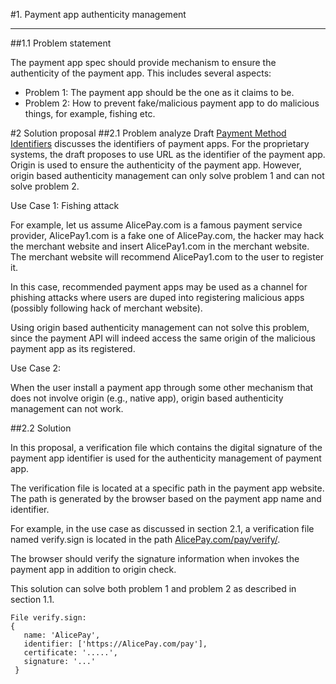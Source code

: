 #1. Payment app authenticity management
***
##1.1 Problem statement

The payment app spec should provide mechanism to ensure the authenticity of the payment app. This includes several aspects:

* Problem 1: The payment app should be the one as it claims to be.
* Problem 2: How to prevent fake/malicious payment app to do malicious things, for example, fishing etc.
    

#2 Solution proposal
##2.1 Problem analyze
Draft [Payment Method Identifiers](https://github.com/w3c/webpayments/blob/gh-pages/proposals/zach-pmi.md) discusses the identifiers of payment apps. For the proprietary systems, the draft proposes to use URL as the identifier of the payment app. Origin is used to ensure the authenticity of the payment app. However, origin based authenticity management can only solve problem 1 and can not solve problem 2.

Use Case 1: Fishing attack

For example, let us assume AlicePay.com is a famous payment service provider, AlicePay1.com is a fake one of AlicePay.com, the hacker may hack the merchant website and insert AlicePay1.com in the merchant website. The merchant website will recommend AlicePay1.com to the user to register it. 

In this case, recommended payment apps may be used as a channel for phishing attacks where users are duped into registering malicious apps (possibly following hack of merchant website).

Using origin based authenticity management can not solve this problem, since the payment API will indeed access the same origin of the malicious payment app as its registered.

Use Case 2:

When the user install a payment app through some other mechanism that does not involve origin (e.g., native app), origin based authenticity management can not work.  



##2.2 Solution
     
In this proposal, a verification file which contains the digital signature of the payment app identifier is used for the authenticity management of payment app. 

The verification file is located at a specific path in the payment app website. The path is generated by the browser based on the payment app name and identifier.


For example, in the use case as discussed in section 2.1, a verification file named verify.sign is located in the path [AlicePay.com/pay/verify/](AlicePay.com/pay/verify/).

The browser should verify the signature information when invokes the payment app in addition to origin check. 

This solution can solve both problem 1 and problem 2 as described in section 1.1.

	File verify.sign:
	{
	   name: 'AlicePay',
	   identifier: ['https://AlicePay.com/pay'],
	   certificate: '.....',
	   signature: '...'
	 }

	

